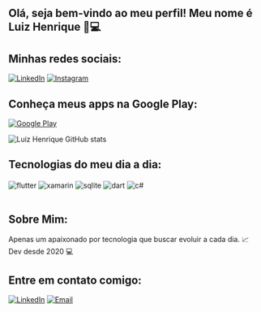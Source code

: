 ## Olá, seja bem-vindo ao meu perfil! Meu nome é Luiz Henrique 👋💻


## Minhas redes sociais:
[![LinkedIn](https://img.shields.io/badge/LinkedIn-0077B5?style=for-the-badge&logo=linkedin&logoColor=white)](https://www.linkedin.com/in/luiz-henrique-599a2392/)
[![Instagram](https://img.shields.io/badge/Instagram-E4405F?style=for-the-badge&logo=instagram&logoColor=white)](https://www.instagram.com/11.luiz/)

## Conheça meus apps na Google Play:
[![Google Play](https://img.shields.io/badge/Google_Play-414141?style=for-the-badge&logo=google-play&logoColor=white)](https://play.google.com/store/apps/developer?id=Fragmento+Tech)

![Luiz Henrique GitHub stats](https://github-readme-stats.vercel.app/api?username=lhenrique11&show_icons=true&theme=dracula&count_private=true)

## Tecnologias do meu dia a dia:

<div style="display: inline_block">
  <img align="center" alt="flutter" src="https://img.shields.io/badge/Flutter-02569B?style=for-the-badge&logo=flutter&logoColor=white" />
  <img align="center" alt="xamarin" src="https://img.shields.io/badge/Xamarin-3498DB?style=for-the-badge&logo=xamarin&logoColor=white" />
  <img align="center" alt="sqlite" src="https://img.shields.io/badge/SQLite-07405E?style=for-the-badge&logo=sqlite&logoColor=white" />
  <img align="center" alt="dart" src="https://img.shields.io/badge/Dart-0175C2?style=for-the-badge&logo=dart&logoColor=white" />
  <img align="center" alt="c#" src="https://img.shields.io/badge/C%23-239120?style=for-the-badge&logo=c-sharp&logoColor=white" />
</div><br/>

## Sobre Mim:
Apenas um apaixonado por tecnologia que buscar evoluir a cada dia. 📈
Dev desde 2020 💻


## Entre em contato comigo:
[![LinkedIn](https://img.shields.io/badge/LinkedIn-0077B5?style=for-the-badge&logo=linkedin&logoColor=white)](https://www.linkedin.com/in/luiz-henrique-599a2392/)
[![Email](https://img.shields.io/website?label=Email&style=for-the-badge&url=https://sujeitoprogramador.com/)](henrique10lhs@gmail.com)
